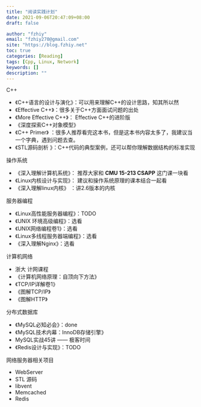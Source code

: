 ```yaml
---
title: "阅读实践计划"
date: 2021-09-06T20:47:09+08:00
draft: false

author: "fzhiy"
email: "fzhiy270@gmail.com"
site: "https://blog.fzhiy.net"
toc: true
categories: [Reading]
tags: [Cpp, Linux, Network]
keywords: []
description: ""
---
```



C++
- 《C++语言的设计与演化》：可以用来理解C++的设计思路，知其所以然
- 《Effective C++》：很多关于C++方面面试问题的出处
- 《More Effective C++》： Effective C++的进阶版
- 《深度探索C++对象模型》
- 《C++ Primer》 ：很多人推荐看完这本书，但是这本书内容太多了，我建议当一个字典，遇到问题去查。
- 《STL源码剖析 》：C++代码的典型案例，还可以帮你理解数据结构的标准实现

操作系统
- 《深入理解计算机系统》： 推荐大家和 **CMU 15-213 CSAPP** 这门课一块看
- 《Linux内核设计与实现》： 建议和操作系统原理的课本结合一起看
- 《深入理解linux内核》 ：讲2.6版本的内核

服务器编程
- 《Linux高性能服务器编程》：TODO
- 《UNIX 环境高级编程》：选看
- 《UNIX网络编程卷1》：选看
- 《Linux多线程服务器端编程》：选看
- 《深入理解Nginx》：选看

计算机网络
- 浙大 计网课程
- 《计算机网络原理：自顶向下方法》
- 《TCP/IP详解卷1》
- 《图解TCP/IP》
- 《图解HTTP》

分布式数据库
- 《MySQL必知必会》：done
- 《MySQL技术内幕：InnoDB存储引擎》
-  MySQL实战45讲 —— 极客时间
- 《Redis设计与实现》：TODO

网络服务器相关项目
- WebServer
- STL 源码
- libvent
- Memcached
- Redis

